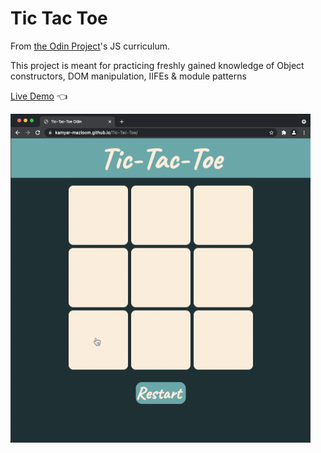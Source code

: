# Tic Tac Toe

From [the Odin Project](http://www.theodinproject.com/courses/web-development-101/lessons/html-css)'s JS curriculum.

This project is meant for practicing freshly gained knowledge of Object constructors, DOM manipulation, IIFEs & module patterns

[Live Demo](https://kamyar-mazloom.github.io/Tic-Tac-Toe/) :point_left:

![Rock-paper-scissors Demo](demo/tic-tac-toe-demo.gif)
